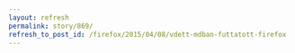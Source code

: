 ```yaml
---
layout: refresh
permalink: story/869/
refresh_to_post_id: /firefox/2015/04/08/vdett-mdban-futtatott-firefox
---
```

